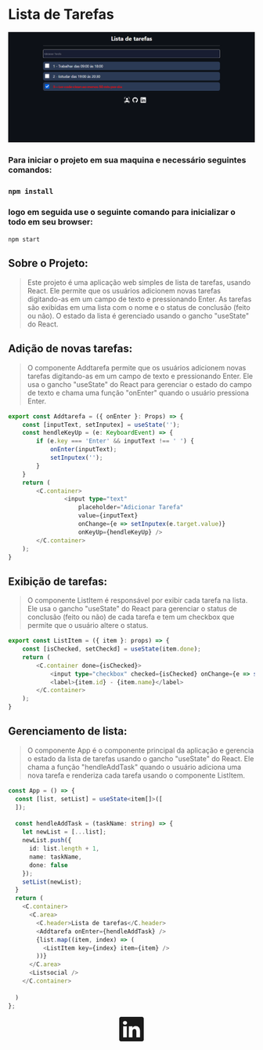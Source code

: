 # Lista de Tarefas
![Screenshot](https://github.com/joaorezend3/Lista-de-tarefas-com-react-e-typescript-/blob/master/src/imgs/lista_img.png)

### Para iniciar o projeto em sua maquina e necessário seguintes comandos:
### `npm install` 
### logo em seguida use o seguinte comando para inicializar o todo em seu browser:

`npm start`   

 ## Sobre o Projeto:
>Este projeto é uma aplicação web simples de lista de tarefas, usando React. Ele permite que os usuários adicionem novas tarefas digitando-as em um campo de texto e pressionando Enter. As tarefas são exibidas em uma lista com o nome e o status de conclusão (feito ou não). O estado da lista é gerenciado usando o gancho "useState" do React.

 ## Adição de novas tarefas:
> O componente Addtarefa permite que os usuários adicionem novas tarefas digitando-as em um campo de texto e pressionando Enter. Ele usa o gancho "useState" do React para gerenciar o estado do campo de texto e chama uma função "onEnter" quando o usuário pressiona Enter.

```typescript
export const Addtarefa = ({ onEnter }: Props) => {
    const [inputText, setInputex] = useState('');
    const hendleKeyUp = (e: KeyboardEvent) => {
        if (e.key === 'Enter' && inputText !== ' ') {
            onEnter(inputText);
            setInputex('');
        }
    }
    return (
        <C.container>
                <input type="text"
                    placeholder="Adicionar Tarefa"
                    value={inputText}
                    onChange={e => setInputex(e.target.value)}
                    onKeyUp={hendleKeyUp} />
        </C.container>
    );
}
````

## Exibição de tarefas:
> O componente ListItem é responsável por exibir cada tarefa na lista. Ele usa o gancho "useState" do React para gerenciar o status de conclusão (feito ou não) de cada tarefa e tem um checkbox que permite que o usuário altere o status.
```typescript
export const ListItem = ({ item }: props) => {
    const [isChecked, setCheckd] = useState(item.done);
    return (
        <C.container done={isChecked}>
            <input type="checkbox" checked={isChecked} onChange={e => setCheckd(e.target.checked)} />
            <label>{item.id} - {item.name}</label>
        </C.container>
    );
}
```
## Gerenciamento de lista:
 >O componente App é o componente principal da aplicação e gerencia o estado da lista de tarefas usando o gancho "useState" do React. Ele chama a função "hendleAddTask" quando o usuário adiciona uma nova tarefa e renderiza cada tarefa usando o componente ListItem.

```typescript
const App = () => {
  const [list, setList] = useState<item[]>([
  ]);

  const hendleAddTask = (taskName: string) => {
    let newList = [...list];
    newList.push({
      id: list.length + 1,
      name: taskName,
      done: false
    });
    setList(newList);
  }
  return (
    <C.container>
      <C.area>
        <C.header>Lista de tarefas</C.header>
        <Addtarefa onEnter={hendleAddTask} />
        {list.map((item, index) => (
          <ListItem key={index} item={item} />
        ))}
      </C.area>
      <Listsocial />
    </C.container>

  )
};
```

<p align="center">
<a href="https://www.linkedin.com/in/jo%C3%A3o-rezende-b3aa4821b/" ><svg xmlns="http://www.w3.org/2000/svg" width="50" height="50" fill="currentColor" class="bi bi-linkedin" viewBox="0 0 16 16">
  <path d="M0 1.146C0 .513.526 0 1.175 0h13.65C15.474 0 16 .513 16 1.146v13.708c0 .633-.526 1.146-1.175 1.146H1.175C.526 16 0 15.487 0 14.854V1.146zm4.943 12.248V6.169H2.542v7.225h2.401zm-1.2-8.212c.837 0 1.358-.554 1.358-1.248-.015-.709-.52-1.248-1.342-1.248-.822 0-1.359.54-1.359 1.248 0 .694.521 1.248 1.327 1.248h.016zm4.908 8.212V9.359c0-.216.016-.432.08-.586.173-.431.568-.878 1.232-.878.869 0 1.216.662 1.216 1.634v3.865h2.401V9.25c0-2.22-1.184-3.252-2.764-3.252-1.274 0-1.845.7-2.165 1.193v.025h-.016a5.54 5.54 0 0 1 .016-.025V6.169h-2.4c.03.678 0 7.225 0 7.225h2.4z"/>
</svg></a><p>
